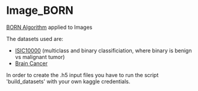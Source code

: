 # Image_BORN

[BORN Algorithm](https://bornrule.eguidotti.com/) applied to Images

The datasets used are: 

* [ISIC10000](https://www.kaggle.com/datasets/nodoubttome/skin-cancer9-classesisic) (multiclass and binary classificiation, where binary is benign vs malignant tumor)
* [Brain Cancer](https://www.kaggle.com/datasets/sartajbhuvaji/brain-tumor-classification-mri)

In order to create the .h5 input files you have to run the script 'build_datasets' with your own kaggle credentials.
